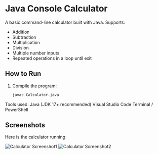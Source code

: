 # Java Console Calculator

A basic command-line calculator built with Java. Supports:

- Addition
- Subtraction
- Multiplication
- Division
- Multiple number inputs
- Repeated operations in a loop until exit

## How to Run

1. Compile the program:
   ```bash
   javac Calculator.java

Tools used:
Java (JDK 17+ recommended)
Visual Studio Code
Terminal / PowerShell

## Screenshots

Here is the calculator running:

![Calculator Screenshot1](images/output.png)
![Calculator Screenshot2](images/loop.png)
